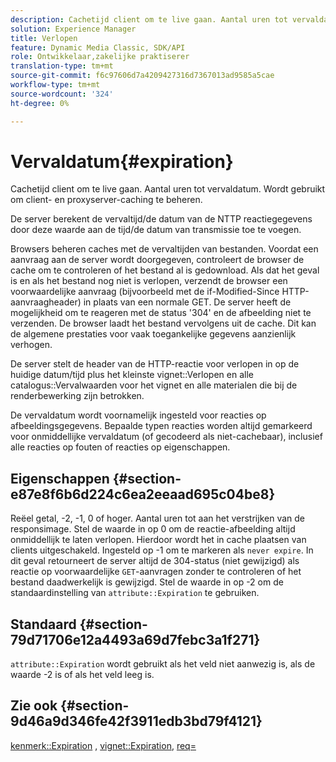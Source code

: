 ```yaml
---
description: Cachetijd client om te live gaan. Aantal uren tot vervaldatum. Wordt gebruikt om client- en proxyserver-caching te beheren.
solution: Experience Manager
title: Verlopen
feature: Dynamic Media Classic, SDK/API
role: Ontwikkelaar,zakelijke praktiserer
translation-type: tm+mt
source-git-commit: f6c97606d7a4209427316d7367013ad9585a5cae
workflow-type: tm+mt
source-wordcount: '324'
ht-degree: 0%

---
```



# Vervaldatum{#expiration}

Cachetijd client om te live gaan. Aantal uren tot vervaldatum. Wordt gebruikt om client- en proxyserver-caching te beheren.

De server berekent de vervaltijd/de datum van de NTTP reactiegegevens door deze waarde aan de tijd/de datum van transmissie toe te voegen.

Browsers beheren caches met de vervaltijden van bestanden. Voordat een aanvraag aan de server wordt doorgegeven, controleert de browser de cache om te controleren of het bestand al is gedownload. Als dat het geval is en als het bestand nog niet is verlopen, verzendt de browser een voorwaardelijke aanvraag (bijvoorbeeld met de if-Modified-Since HTTP-aanvraagheader) in plaats van een normale GET. De server heeft de mogelijkheid om te reageren met de status &#39;304&#39; en de afbeelding niet te verzenden. De browser laadt het bestand vervolgens uit de cache. Dit kan de algemene prestaties voor vaak toegankelijke gegevens aanzienlijk verhogen.

De server stelt de header van de HTTP-reactie voor verlopen in op de huidige datum/tijd plus het kleinste vignet::Verlopen en alle catalogus::Vervalwaarden voor het vignet en alle materialen die bij de renderbewerking zijn betrokken.

De vervaldatum wordt voornamelijk ingesteld voor reacties op afbeeldingsgegevens. Bepaalde typen reacties worden altijd gemarkeerd voor onmiddellijke vervaldatum (of gecodeerd als niet-cachebaar), inclusief alle reacties op fouten of reacties op eigenschappen.

## Eigenschappen {#section-e87e8f6b6d224c6ea2eeaad695c04be8}

Reëel getal, -2, -1, 0 of hoger. Aantal uren tot aan het verstrijken van de responsimage. Stel de waarde in op 0 om de reactie-afbeelding altijd onmiddellijk te laten verlopen. Hierdoor wordt het in cache plaatsen van clients uitgeschakeld. Ingesteld op -1 om te markeren als `never expire`. In dit geval retourneert de server altijd de 304-status (niet gewijzigd) als reactie op voorwaardelijke `GET`-aanvragen zonder te controleren of het bestand daadwerkelijk is gewijzigd. Stel de waarde in op -2 om de standaardinstelling van `attribute::Expiration` te gebruiken.

## Standaard {#section-79d71706e12a4493a69d7febc3a1f271}

`attribute::Expiration` wordt gebruikt als het veld niet aanwezig is, als de waarde -2 is of als het veld leeg is.

## Zie ook {#section-9d46a9d346fe42f3911edb3bd79f4121}

[kenmerk::Expiration](../../../../../ir-api/material-cat/image-rendering-api-ref/c-ir-material-catalog/c-ir-attributes-reference/r-ir-expiration.md#reference-0f68ad8199c64bd4bc8d27dd78b7d996) ,  [vignet::Expiration](../../../../../ir-api/material-cat/image-rendering-api-ref/c-ir-material-catalog/c-ir-vignette-map-reference/r-ir-expiration-vignette.md#reference-df80829da93e4c0ab3f97a1792d9c74c),  [req=](../../../../../ir-api/http-protocol/image-rendering-api-ref/c-ir-http-protocol-ref/c-ir-http-protocol-command-reference/r-ir-req.md#reference-792b1a663fb64261bd2de2a209b847fb)
